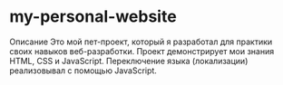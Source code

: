# my-personal-website
Описание
Это мой пет-проект, который я разработал для практики своих навыков веб-разработки. Проект демонстрирует мои знания HTML, CSS и JavaScript.
Переключение языка (локализации) реализовывал с помощью JavaScript.

